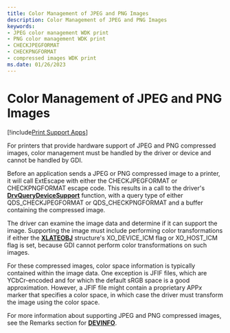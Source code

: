 ```yaml
---
title: Color Management of JPEG and PNG Images
description: Color Management of JPEG and PNG Images
keywords:
- JPEG color management WDK print
- PNG color management WDK print
- CHECKJPEGFORMAT
- CHECKPNGFORMAT
- compressed images WDK print
ms.date: 01/26/2023
---
```


# Color Management of JPEG and PNG Images

[!include[Print Support Apps](../includes/print-support-apps.md)]

For printers that provide hardware support of JPEG and PNG compressed images, color management must be handled by the driver or device and cannot be handled by GDI.

Before an application sends a JPEG or PNG compressed image to a printer, it will call ExtEscape with either the CHECKJPEGFORMAT or CHECKPNGFORMAT escape code. This results in a call to the driver's [**DrvQueryDeviceSupport**](/windows/win32/api/winddi/nf-winddi-drvquerydevicesupport) function, with a query type of either QDS_CHECKJPEGFORMAT or QDS_CHECKPNGFORMAT and a buffer containing the compressed image.

The driver can examine the image data and determine if it can support the image. Supporting the image must include performing color transformations if either the [**XLATEOBJ**](/windows/win32/api/winddi/ns-winddi-xlateobj) structure's XO_DEVICE_ICM flag or XO_HOST_ICM flag is set, because GDI cannot perform color transformations on such images.

For these compressed images, color space information is typically contained within the image data. One exception is JFIF files, which are YCbCr-encoded and for which the default sRGB space is a good approximation. However, a JFIF file might contain a proprietary APP*x* marker that specifies a color space, in which case the driver must transform the image using the color space.

For more information about supporting JPEG and PNG compressed images, see the Remarks section for [**DEVINFO**](/windows/win32/api/winddi/ns-winddi-devinfo).
